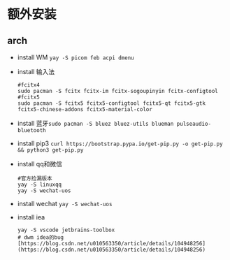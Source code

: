 # 额外安装

## arch
- install WM `yay -S picom feb acpi dmenu`
- install 输入法 
  ```
  #fcitx4
  sudo pacman -S fcitx fcitx-im fcitx-sogoupinyin fcitx-configtool
  #fcitx5
  sudo pacman -S fcitx5 fcitx5-configtool fcitx5-qt fcitx5-gtk fcitx5-chinese-addons fcitx5-material-color
  ```
- install 蓝牙`sudo pacman -S bluez bluez-utils blueman pulseaudio-bluetooth`
- install pip3  `curl https://bootstrap.pypa.io/get-pip.py -o get-pip.py && python3 get-pip.py`
- install qq和微信 
    
    ```
    #官方捡漏版本
    yay -S linuxqq
    yay -S wechat-uos
    ```
- install wechat `yay -S wechat-uos`
- install iea 
  
  ```
  yay -S vscode jetbrains-toolbox
  # dwm idea的bug [https://blog.csdn.net/u010563350/article/details/104948256](https://blog.csdn.net/u010563350/article/details/104948256)
  ```



